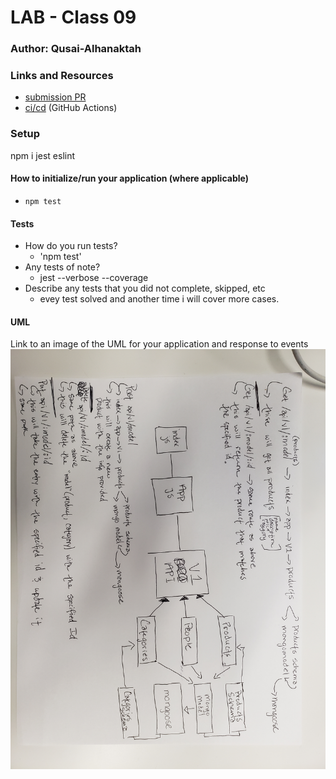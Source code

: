 # LAB - Class 09

### Author: Qusai-Alhanaktah

### Links and Resources

- [submission PR](https://github.com/401-advanced-javascript-qusaiAlhanaktah/lab-09/pull/1)
- [ci/cd](https://github.com/401-advanced-javascript-qusaiAlhanaktah/lab-09/actions) (GitHub Actions)

### Setup
npm i jest eslint

#### How to initialize/run your application (where applicable)

- `npm test`

#### Tests

- How do you run tests?
     - 'npm test'
- Any tests of note?
     - jest --verbose --coverage
- Describe any tests that you did not complete, skipped, etc
     - evey test solved and another time i will cover more cases.
#### UML
Link to an image of the UML for your application and response to events
![White-Board](assets/lab-09.jpg)